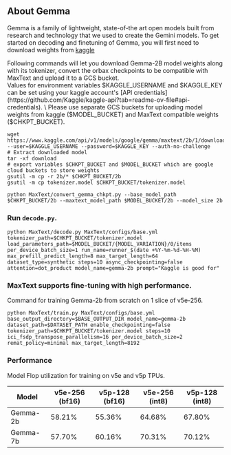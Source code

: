 <!--
 Copyright 2023 Google LLC

 Licensed under the Apache License, Version 2.0 (the "License");
 you may not use this file except in compliance with the License.
 You may obtain a copy of the License at

      https://www.apache.org/licenses/LICENSE-2.0

 Unless required by applicable law or agreed to in writing, software
 distributed under the License is distributed on an "AS IS" BASIS,
 WITHOUT WARRANTIES OR CONDITIONS OF ANY KIND, either express or implied.
 See the License for the specific language governing permissions and
 limitations under the License.
-->

## About Gemma

Gemma is a family of lightweight, state-of-the art open models built from research and technology that we used to create the Gemini models. To get started on decoding and finetuning of Gemma, you will first need to download weights from [kaggle](https://www.kaggle.com/models/google/gemma?rvi=1)

Following commands will let you download Gemma-2B model weights along with its tokenizer, convert the orbax checkpoints to be compatible with MaxText and upload it to a GCS bucket. \
Values for environment variables $KAGGLE_USERNAME and $KAGGLE_KEY can be set using your kaggle account's [API credentials](https://github.com/Kaggle/kaggle-api?tab=readme-ov-file#api-credentials). \
Please use separate GCS buckets for uploading model weights from kaggle ($MODEL_BUCKET) and MaxText compatible weights ($CHKPT_BUCKET).
```
wget https://www.kaggle.com/api/v1/models/google/gemma/maxtext/2b/1/download --user=$KAGGLE_USERNAME --password=$KAGGLE_KEY --auth-no-challenge
# Extract downloaded model
tar -xf download
# export variables $CHKPT_BUCKET and $MODEL_BUCKET which are google cloud buckets to store weights
gsutil -m cp -r 2b/* $CHKPT_BUCKET/2b
gsutil -m cp tokenizer.model $CHKPT_BUCKET/tokenizer.model

python MaxText/convert_gemma_chkpt.py --base_model_path $CHKPT_BUCKET/2b --maxtext_model_path $MODEL_BUCKET/2b --model_size 2b
```

### Run `decode.py`.

```
python MaxText/decode.py MaxText/configs/base.yml tokenizer_path=$CHKPT_BUCKET/tokenizer.model load_parameters_path=$MODEL_BUCKET/{MODEL_VARIATION}/0/items per_device_batch_size=1 run_name=runner_$(date +%Y-%m-%d-%H-%M) max_prefill_predict_length=8 max_target_length=64 dataset_type=synthetic steps=10 async_checkpointing=false attention=dot_product model_name=gemma-2b prompt="Kaggle is good for"
```

### MaxText supports fine-tuning with high performance.

Command for training Gemma-2b from scratch on 1 slice of v5e-256.
```
python MaxText/train.py MaxText/configs/base.yml base_output_directory=$BASE_OUTPUT_DIR model_name=gemma-2b dataset_path=$DATASET_PATH enable_checkpointing=false tokenizer_path=$CHKPT_BUCKET/tokenizer.model steps=10 ici_fsdp_transpose_parallelism=16 per_device_batch_size=2 remat_policy=minimal max_target_length=8192
```

### Performance

Model Flop utilization for training on v5e and v5p TPUs.


| Model    | v5e-256 (bf16) | v5p-128 (bf16) | v5e-256 (int8) | v5p-128 (int8) |
| -------- | -------------- | -------------- | -------------- | -------------- |
| Gemma-2b | 58.21%         | 55.36%         | 64.68%         | 67.80%         |
| Gemma-7b | 57.70%         | 60.16%         | 70.31%         | 70.12%         |

